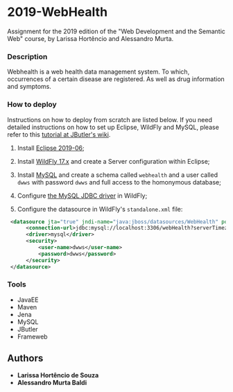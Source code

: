 # 2019-WebHealth
Assignment for the 2019 edition of the "Web Development and the Semantic Web" course, by Larissa Hortêncio and Alessandro Murta.

### Description

Webhealth is a web health data management system. To which, occurrences of a certain disease are registered. As well as drug information and symptoms.

### How to deploy

Instructions on how to deploy from scratch are listed below. If you need detailed instructions on how to set up Eclipse, WildFly and MySQL, please refer to this [tutorial at JButler's wiki](https://github.com/dwws-ufes/jbutler/wiki/Tutorial%3A-a-Java-EE-Web-Profile-application-with-JButler%2C-part-1).

1. Install [Eclipse 2019-06](http://www.eclipse.org/);

2. Install [WildFly 17.x](http://wildfly.org) and create a Server configuration within Eclipse;

3. Install [MySQL](http://www.mysql.com/products/community/) and create a schema called `webhealth` and a user called `dwws` with password `dwws` and full access to the homonymous database;

4. Configure [the MySQL JDBC driver](http://dev.mysql.com/downloads/connector/j/) in WildFly;

5. Configure the datasource in WildFly's `standalone.xml` file:

```XML
 <datasource jta="true" jndi-name="java:jboss/datasources/WebHealth" pool-name="WebHealthPool" enabled="true" use-java-context="true">
      <connection-url>jdbc:mysql://localhost:3306/webHealth?serverTimezone=UTC</connection-url>
      <driver>mysql</driver>
      <security>
          <user-name>dwws</user-name>
          <password>dwws</password>
      </security>
 </datasource>
```

### Tools

* JavaEE
* Maven
* Jena
* MySQL
* JButler
* Frameweb

## Authors

* **Larissa Hortêncio de Souza**
* **Alessandro Murta Baldi**
